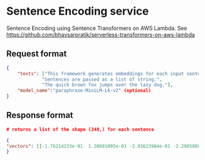 # Sentence Encoding service

Sentence Encoding using Sentence Transformers on AWS Lambda. See <https://github.com/bhavsarpratik/serverless-transformers-on-aws-lambda>

## Request format

```json
{
    "texts": ["This framework generates embeddings for each input sentence",
             "Sentences are passed as a list of string.",
             "The quick brown fox jumps over the lazy dog."],
    "model_name":"paraphrase-MiniLM-L6-v2" (optional)    
}
```

## Response format

```json
# returns a list of the shape (348,) for each sentence

{
"vectors": [[-1.76214233e-01  1.20601095e-01 -2.93623984e-01 -2.29858086e-01 ... -0.3186724   0.41656044 -0.05431654  0.14036156  1.0559164   0.53018135]]
}
```
